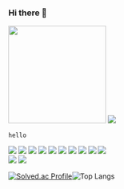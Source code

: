 ### Hi there 👋

<div><img src="https://github-readme-stats.vercel.app/api/top-langs/?username=tjdaniel1&layout=compact" height="195">
<img src="https://github-readme-stats.vercel.app/api?username=tjdaniel1&show_icons=true"></div>

`hello`
<!--<img src="https://img.shields.io/badge/표시할이름-색상?style=for-the-badge&logo=기술스택아이콘&logoColor=white">-->
<div>
<img src="https://img.shields.io/badge/mysql-4479A1?style=for-the-badge&logo=mysql&logoColor=white">
<img src="https://img.shields.io/badge/java-4479A1?style=for-the-badge&logo=java&logoColor=white">
<img src="https://img.shields.io/badge/html5-E34F26?style=for-the-badge&logo=html5&logoColor=white">
<img src="https://img.shields.io/badge/css3-1572B6?style=for-the-badge&logo=css3&logoColor=white">
<img src="https://img.shields.io/badge/javascript-F7DF1E?style=for-the-badge&logo=javascript&logoColor=white">


<img src="https://img.shields.io/badge/mysql-4479A1?style=flat&logo=mysql&logoColor=white">
<img src="https://img.shields.io/badge/html5-E34F26?style=flat&logo=html5&logoColor=white">
<img src="https://img.shields.io/badge/css3-1572B6?style=flat&logo=css3&logoColor=white">
<img src="https://img.shields.io/badge/javascript-F7DF1E?style=flat&logo=javascript&logoColor=white">
<img src="https://img.shields.io/badge/java-4479A1?style=flat&logo=java&logoColor=white">
<div>
  <img src="https://img.shields.io/badge/EclipseIDE-2C2255?style=flat&logo=EclipseIDE&logoColor=white">
  <img src="https://img.shields.io/badge/Visual Studio Code-007ACC?style=flat&logo=VisualStudioCode&logoColor=white">
</div>




</div>






[![Solved.ac Profile](http://mazassumnida.wtf/api/generate_badge?boj=truestone0418)](https://solved.ac/trueston0418)![Top Langs](https://github-readme-stats.vercel.app/api/top-langs/?username=tjdaniel1&layout=compact&theme=dracula)

<!--
**tjdaniel1/tjdaniel1** is a ✨ _special_ ✨ repository because its `README.md` (this file) appears on your GitHub profile.

Here are some ideas to get you started:

- 🔭 I’m currently working on ...
- 🌱 I’m currently learning ...
- 👯 I’m looking to collaborate on ...
- 🤔 I’m looking for help with ...
- 💬 Ask me about ...
- 📫 How to reach me: ...
- 😄 Pronouns: ...
- ⚡ Fun fact: ...
-->

